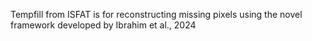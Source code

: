 Tempfill from ISFAT is for reconstructing missing pixels using the novel framework developed by Ibrahim et al., 2024